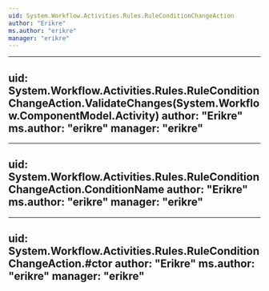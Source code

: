 ```yaml
---
uid: System.Workflow.Activities.Rules.RuleConditionChangeAction
author: "Erikre"
ms.author: "erikre"
manager: "erikre"
---
```


---
uid: System.Workflow.Activities.Rules.RuleConditionChangeAction.ValidateChanges(System.Workflow.ComponentModel.Activity)
author: "Erikre"
ms.author: "erikre"
manager: "erikre"
---

---
uid: System.Workflow.Activities.Rules.RuleConditionChangeAction.ConditionName
author: "Erikre"
ms.author: "erikre"
manager: "erikre"
---

---
uid: System.Workflow.Activities.Rules.RuleConditionChangeAction.#ctor
author: "Erikre"
ms.author: "erikre"
manager: "erikre"
---
